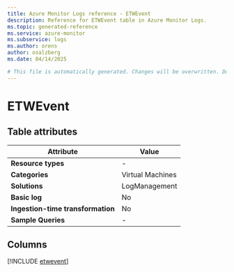 ```yaml
---
title: Azure Monitor Logs reference - ETWEvent
description: Reference for ETWEvent table in Azure Monitor Logs.
ms.topic: generated-reference
ms.service: azure-monitor
ms.subservice: logs
ms.author: orens
author: osalzberg
ms.date: 04/14/2025

# This file is automatically generated. Changes will be overwritten. Do not change this file directly.
---
```


# ETWEvent




## Table attributes

|Attribute|Value|
|---|---|
|**Resource types**|-|
|**Categories**|Virtual Machines|
|**Solutions**| LogManagement|
|**Basic log**|No|
|**Ingestion-time transformation**|No|
|**Sample Queries**|-|



## Columns
  
[!INCLUDE [etwevent](~/reusable-content/ce-skilling/azure/includes/azure-monitor/reference/tables/etwevent-include.md)]
